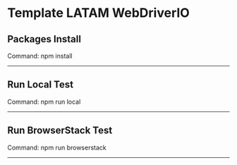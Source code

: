 # Template LATAM WebDriverIO

## Packages Install
Command: npm install
***

## Run Local Test
Command: npm run local
***

## Run BrowserStack Test
Command: npm run browserstack
***
